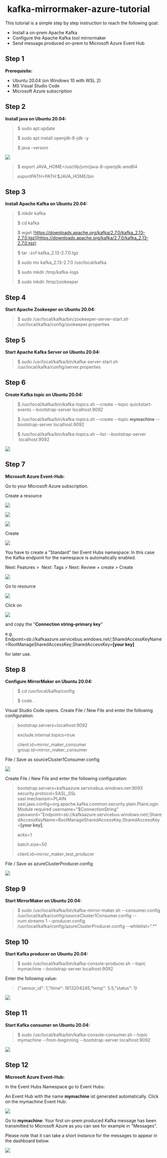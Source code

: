 #  kafka-mirrormaker-azure-tutorial

This tutorial is a simple step by step instruction to reach the following goal:

*   Install a on-prem Apache Kafka
*   Configure the Apache Kafka tool mirrormaker
*   Send message produced on-prem to Microsoft Azure Event Hub

## Step 1

**Prerequisite:**

*   Ubuntu 20.04 (on Windows 10 with WSL 2)
*   MS Visual Studio Code
*   Microsoft Azure subscription

## Step 2

**Install java on Ubuntu 20.04:**

> $ sudo apt update
> 
> $ sudo apt install openjdk-8-jdk -y
> 
> $ java -version

![](https://user-images.githubusercontent.com/51634515/108631882-74cfd680-746c-11eb-8f1f-8ba0fa6cb4b2.png)

> $ export JAVA\_HOME=/usr/lib/jvm/java-8-openjdk-amd64
> 
> $ export PATH=$PATH:$JAVA\_HOME/bin

## Step 3

**Install Apache Kafka on Ubuntu 20.04:**

> $ mkdir kafka
> 
> $ cd kafka
> 
> $ wget [https://downloads.apache.org/kafka/2.7.0/kafka_2.13-2.7.0.tgz](https://downloads.apache.org/kafka/2.7.0/kafka_2.13-2.7.0.tgz)
> 
> $ tar -zxf kafka\_2.13-2.7.0.tgz
> 
> $ sudo mv kafka\_2.13-2.7.0 /usr/local/kafka
> 
> $ sudo mkdir /tmp/kafka-logs
> 
> $ sudo mkdir /tmp/zookeeper

## Step 4

**Start Apache Zookeeper on Ubuntu 20.04:**

> $ sudo /usr/local/kafka/bin/zookeeper-server-start.sh /usr/local/kafka/config/zookeeper.properties

## Step 5

**Start Apache Kafka Server on Ubuntu 20.04:**

> $ sudo /usr/local/kafka/bin/kafka-server-start.sh /usr/local/kafka/config/server.properties

## Step 6

**Create Kafka topic on Ubuntu 20.04:**

> $ /usr/local/kafka/bin/kafka-topics.sh --create --topic quickstart-events --bootstrap-server localhost:9092
> 
> $ /usr/local/kafka/bin/kafka-topics.sh --create --topic **mymachine** --bootstrap-server localhost:9092
> 
> $ /usr/local/kafka/bin/kafka-topics.sh --list --bootstrap-server  localhost:9092

![](https://user-images.githubusercontent.com/51634515/108633264-9aaca980-7473-11eb-8798-59a2a2c4089d.png)

## Step 7

**Microsoft Azure Event-Hub:**

Go to your Microsoft Azure subscription.

Create a resource

![](https://user-images.githubusercontent.com/51634515/108899070-47c02700-7618-11eb-92d7-1d4e53b602dc.png)

![](https://user-images.githubusercontent.com/51634515/108899264-8524b480-7618-11eb-8348-2f98ff3cfc0f.png)

![](https://user-images.githubusercontent.com/51634515/108899506-c9b05000-7618-11eb-9b0d-ec28758e5861.png)

Create

![](https://user-images.githubusercontent.com/51634515/108900276-bc479580-7619-11eb-8b20-6c586b28af66.png)

You have to create a "Standard" tier Event Hubs namespace: In this case the Kafka endpoint for the namespace is automatically enabled.

Next: Features >  Next: Tags > Next: Review + create > Create

![](https://user-images.githubusercontent.com/51634515/108902321-4264db80-761c-11eb-8eb4-609d9b64ff3f.png)

Go to resource

![](https://user-images.githubusercontent.com/51634515/108902458-67f1e500-761c-11eb-8481-3e1762524ca7.png)

Click on 

![](https://user-images.githubusercontent.com/51634515/108902538-87890d80-761c-11eb-9ecf-e6db2b5b5ce9.png)

and copy the "**Connection string–primary key**" 

e.g. Endpoint=sb://kafkaazure.servicebus.windows.net/;SharedAccessKeyName=RootManageSharedAccessKey;SharedAccessKey=**\[your key\]**

for later use.

## Step 8

**Configure MirrorMaker on Ubuntu 20.04:**

> $ cd /usr/local/kafka/config
> 
> $ code .

Visual Studio Code opens. Create File / New File and enter the following configuration:

> bootstrap.servers=localhost:9092
> 
> exclude.internal.topics=true
> 
> client.id=mirror\_maker\_consumer  
> group.id=mirror\_maker\_consumer

File / Save as sourceCluster1Consumer.config

![](https://user-images.githubusercontent.com/51634515/108904327-a5577200-761e-11eb-9138-18e4ec25d09f.png)

Create File / New File and enter the following configuration:

> bootstrap.servers=kafkaazure.servicebus.windows.net:9093  
> security.protocol=SASL\_SSL  
> sasl.mechanism=PLAIN  
> sasl.jaas.config=org.apache.kafka.common.security.plain.PlainLoginModule required username="$ConnectionString" password="Endpoint=sb://kafkaazure.servicebus.windows.net/;SharedAccessKeyName=RootManageSharedAccessKey;SharedAccessKey=**\[your key\]**;
> 
> acks=1
> 
> batch.size=50
> 
> client.id=mirror\_maker\_test\_producer

File / Save as azureClusterProducer.config

![](https://user-images.githubusercontent.com/51634515/108905062-89a09b80-761f-11eb-8f86-3d5e22213007.png)

## Step 9

**Start MirrorMaker on Ubuntu 20.04:**

> $ sudo /usr/local/kafka/bin/kafka-mirror-maker.sh --consumer.config /usr/local/kafka/config/sourceCluster1Consumer.config --num.streams 1 --producer.config /usr/local/kafka/config/azureClusterProducer.config --whitelist=".\*"

## Step 10

**Start Kafka producer on Ubuntu 20.04:**

> $ sudo /usr/local/kafka/bin/kafka-console-producer.sh --topic mymachine --bootstrap-server localhost:9092

Enter the following value:

> {"sensor\_id": 1,"ltime": 1613204245,"temp": 5.5,"status": 1}

![](https://user-images.githubusercontent.com/51634515/108909932-7abce780-7625-11eb-9f79-d2a494a01a45.png)

## Step 11

**Start Kafka consumer on Ubuntu 20.04:**

> $ sudo /usr/local/kafka/bin/kafka-console-consumer.sh --topic mymachine --from-beginning --bootstrap-server localhost:9092

![](https://user-images.githubusercontent.com/51634515/108909983-87414000-7625-11eb-912b-150d8416f73f.png)

## Step 12

**Microsoft Azure Event-Hub:**

In the Event Hubs Namespace go to Event Hubs:

An Event Hub with the name **mymachine** ist generated automatically. Click on the mymachine Event Hub:

![](https://user-images.githubusercontent.com/51634515/108910267-e99a4080-7625-11eb-9fa3-99f290f76a91.png)

Go to **mymachine**: Your first on-prem produced Kafka message has been transmitted to Microsoft Azure as you can see for example in "Messages".

Please note that it can take a short instance for the messages to appear in the dashboard below.

![](https://user-images.githubusercontent.com/51634515/108910548-51508b80-7626-11eb-9d8c-a9ed336ddba7.png)
